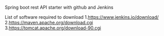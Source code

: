 Spring boot rest API starter with github and Jenkins

List of software required to download
1.https://www.jenkins.io/download/
2.https://maven.apache.org/download.cgi
3.https://tomcat.apache.org/download-90.cgi
